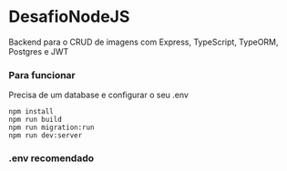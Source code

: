 # DesafioNodeJS

Backend para o CRUD de imagens com Express, TypeScript, TypeORM, Postgres e JWT

### Para funcionar

Precisa de um database e configurar o seu .env

```
npm install
npm run build
npm run migration:run
npm run dev:server
```
### .env recomendado

